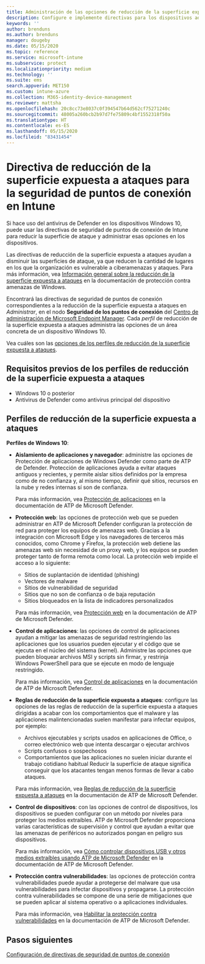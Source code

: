 ```yaml
---
title: Administración de las opciones de reducción de la superficie expuesta a ataques con directivas de seguridad de puntos de conexión en Microsoft Intune | Microsoft Docs
description: Configure e implemente directivas para los dispositivos administrados con opciones de directiva de reducción de la superficie expuesta a ataques en Microsoft Intune.
keywords: ''
author: brenduns
ms.author: brenduns
manager: dougeby
ms.date: 05/15/2020
ms.topic: reference
ms.service: microsoft-intune
ms.subservice: protect
ms.localizationpriority: medium
ms.technology: ''
ms.suite: ems
search.appverid: MET150
ms.custom: intune-azure
ms.collection: M365-identity-device-management
ms.reviewer: mattsha
ms.openlocfilehash: 20c8cc73e8037c0f394547b64d562cf75271240c
ms.sourcegitcommit: 48005a260bcb2b97d7fe75809c4bf1552318f50a
ms.translationtype: HT
ms.contentlocale: es-ES
ms.lasthandoff: 05/15/2020
ms.locfileid: "83431454"
---
```

# <a name="attack-surface-reduction-policy-for-endpoint-security-in-intune"></a>Directiva de reducción de la superficie expuesta a ataques para la seguridad de puntos de conexión en Intune

Si hace uso del antivirus de Defender en los dispositivos Windows 10, puede usar las directivas de seguridad de puntos de conexión de Intune para reducir la superficie de ataque y administrar esas opciones en los dispositivos.

Las directivas de reducción de la superficie expuesta a ataques ayudan a disminuir las superficies de ataque, ya que reducen la cantidad de lugares en los que la organización es vulnerable a ciberamenazas y ataques. Para más información, vea [Información general sobre la reducción de la superficie expuesta a ataques]( https://docs.microsoft.com/windows/security/threat-protection/microsoft-defender-atp/overview-attack-surface-reduction) en la documentación de protección contra amenazas de Windows.

Encontrará las directivas de seguridad de puntos de conexión correspondientes a la reducción de la superficie expuesta a ataques en *Administrar*, en el nodo **Seguridad de los puntos de conexión** del [Centro de administración de Microsoft Endpoint Manager](https://go.microsoft.com/fwlink/?linkid=2109431). Cada *perfil* de reducción de la superficie expuesta a ataques administra las opciones de un área concreta de un dispositivo Windows 10.

Vea cuáles son las [opciones de los perfiles de reducción de la superficie expuesta a ataques](../protect/endpoint-security-asr-profile-settings.md).

## <a name="prerequisites-for-attack-surface-reduction-profiles"></a>Requisitos previos de los perfiles de reducción de la superficie expuesta a ataques

- Windows 10 o posterior
- Antivirus de Defender como antivirus principal del dispositivo

## <a name="attack-surface-reduction-profiles"></a>Perfiles de reducción de la superficie expuesta a ataques

**Perfiles de Windows 10**:

- **Aislamiento de aplicaciones y navegador**: administre las opciones de Protección de aplicaciones de Windows Defender como parte de ATP de Defender. Protección de aplicaciones ayuda a evitar ataques antiguos y recientes, y permite aislar sitios definidos por la empresa como de no confianza y, al mismo tiempo, definir qué sitios, recursos en la nube y redes internas sí son de confianza.

  Para más información, vea [Protección de aplicaciones](https://docs.microsoft.com/windows/security/threat-protection/windows-defender-application-guard/wd-app-guard-overview) en la documentación de ATP de Microsoft Defender.

- **Protección web**: las opciones de protección web que se pueden administrar en ATP de Microsoft Defender configuran la protección de red para proteger los equipos de amenazas web. Gracias a la integración con Microsoft Edge y los navegadores de terceros más conocidos, como Chrome y Firefox, la protección web detiene las amenazas web sin necesidad de un proxy web, y los equipos se pueden proteger tanto de forma remota como local. La protección web impide el acceso a lo siguiente:
  - Sitios de suplantación de identidad (phishing)
  - Vectores de malware
  - Sitios de vulnerabilidad de seguridad
  - Sitios que no son de confianza o de baja reputación
  - Sitios bloqueados en la lista de indicadores personalizados

  Para más información, vea [Protección web](https://docs.microsoft.com/windows/security/threat-protection/microsoft-defender-atp/web-protection-overview) en la documentación de ATP de Microsoft Defender.

- **Control de aplicaciones**: las opciones de control de aplicaciones ayudan a mitigar las amenazas de seguridad restringiendo las aplicaciones que los usuarios pueden ejecutar y el código que se ejecuta en el núcleo del sistema (kernel). Administre las opciones que pueden bloquear archivos MSI y scripts sin firmar, y restrinja Windows PowerShell para que se ejecute en modo de lenguaje restringido.

  Para más información, vea [Control de aplicaciones](https://docs.microsoft.com/windows/security/threat-protection/windows-defender-application-control/windows-defender-application-control) en la documentación de ATP de Microsoft Defender.

- **Reglas de reducción de la superficie expuesta a ataques**: configure las opciones de las reglas de reducción de la superficie expuesta a ataques dirigidas a acabar con los comportamientos que el malware y las aplicaciones malintencionadas suelen manifestar para infectar equipos, por ejemplo:
  - Archivos ejecutables y scripts usados en aplicaciones de Office, o correo electrónico web que intenta descargar o ejecutar archivos
  - Scripts confusos o sospechosos
  - Comportamientos que las aplicaciones no suelen iniciar durante el trabajo cotidiano habitual Reducir la superficie de ataque significa conseguir que los atacantes tengan menos formas de llevar a cabo ataques.

  Para más información, vea [Reglas de reducción de la superficie expuesta a ataques](https://docs.microsoft.com/windows/security/threat-protection/microsoft-defender-atp/attack-surface-reduction) en la documentación de ATP de Microsoft Defender.

- **Control de dispositivos**: con las opciones de control de dispositivos, los dispositivos se pueden configurar con un método por niveles para proteger los medios extraíbles. ATP de Microsoft Defender proporciona varias características de supervisión y control que ayudan a evitar que las amenazas de periféricos no autorizados pongan en peligro sus dispositivos.

  Para más información, vea [Cómo controlar dispositivos USB y otros medios extraíbles usando ATP de Microsoft Defender](https://docs.microsoft.com/windows/security/threat-protection/device-control/control-usb-devices-using-intune) en la documentación de ATP de Microsoft Defender.

- **Protección contra vulnerabilidades**: las opciones de protección contra vulnerabilidades puede ayudar a protegerse del malware que usa vulnerabilidades para infectar dispositivos y propagarse. La protección contra vulnerabilidades se compone de una serie de mitigaciones que se pueden aplicar al sistema operativo o a aplicaciones individuales.

  Para más información, vea [Habilitar la protección contra vulnerabilidades](https://docs.microsoft.com/windows/security/threat-protection/microsoft-defender-atp/enable-exploit-protection) en la documentación de ATP de Microsoft Defender.

## <a name="next-steps"></a>Pasos siguientes

[Configuración de directivas de seguridad de puntos de conexión](../protect/endpoint-security-policy.md#create-an-endpoint-security-policy)
